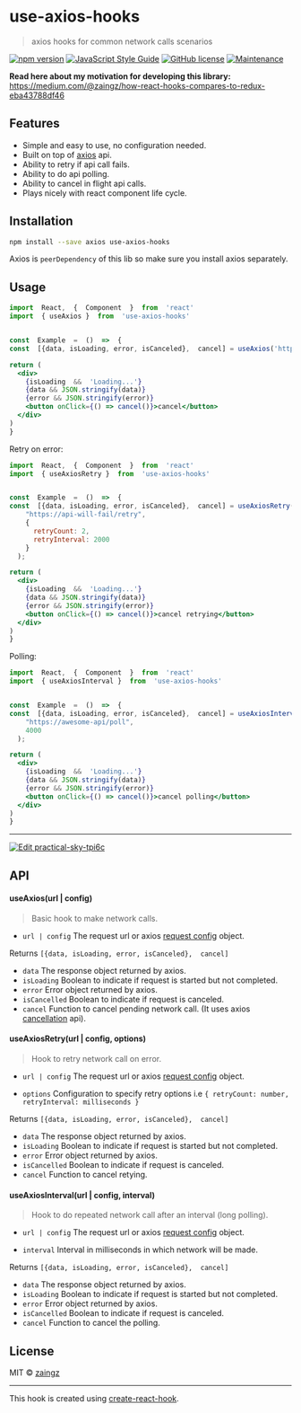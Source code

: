 

  



# use-axios-hooks

  

> axios hooks for common network calls scenarios  

[![npm version](https://badge.fury.io/js/use-axios-hooks.svg)](https://badge.fury.io/js/use-axios-hooks) [![JavaScript Style Guide](https://img.shields.io/badge/code_style-standard-brightgreen.svg)](https://standardjs.com) [![GitHub license](https://img.shields.io/github/license/Naereen/StrapDown.js.svg)](https://github.com/Naereen/StrapDown.js/blob/master/LICENSE) [![Maintenance](https://img.shields.io/badge/Maintained%3F-yes-green.svg)](https://GitHub.com/Naereen/StrapDown.js/graphs/commit-activity) 

__Read here about my motivation for developing this library:__ https://medium.com/@zaingz/how-react-hooks-compares-to-redux-eba43788df46

## Features

 - Simple and easy to use, no configuration needed.
 - Built on top of [axios](https://github.com/axios/axios) api. 
 - Ability to retry if api call fails.
 - Ability to do api polling.
 - Ability to cancel in flight api calls.
 - Plays nicely with react component life cycle. 
 

## Installation

  

```bash
npm install --save axios use-axios-hooks
```
Axios is `peerDependency` of this lib so make sure you install axios separately.
  

## Usage
```jsx
import  React,  {  Component  }  from  'react'
import  { useAxios }  from  'use-axios-hooks'


const  Example  =  ()  =>  {
const  [{data, isLoading, error, isCanceled},  cancel] = useAxios('http://my-awesome-api/endpoint')

return (
  <div>
    {isLoading  &&  'Loading...'}
    {data && JSON.stringify(data)}
    {error && JSON.stringify(error)}
    <button onClick={() => cancel()}>cancel</button>
  </div>
)
}
```
Retry on error:
```jsx
import  React,  {  Component  }  from  'react'
import  { useAxiosRetry }  from  'use-axios-hooks'


const  Example  =  ()  =>  {
const  [{data, isLoading, error, isCanceled},  cancel] = useAxiosRetry(
    "https://api-will-fail/retry",
    {
      retryCount: 2,
      retryInterval: 2000
    }
  );

return (
  <div>
    {isLoading  &&  'Loading...'}
    {data && JSON.stringify(data)}
    {error && JSON.stringify(error)}
    <button onClick={() => cancel()}>cancel retrying</button>
  </div>
)
}
```
Polling:
```jsx
import  React,  {  Component  }  from  'react'
import  { useAxiosInterval }  from  'use-axios-hooks'


const  Example  =  ()  =>  {
const  [{data, isLoading, error, isCanceled},  cancel] = useAxiosInterval(
    "https://awesome-api/poll",
    4000
  );

return (
  <div>
    {isLoading  &&  'Loading...'}
    {data && JSON.stringify(data)}
    {error && JSON.stringify(error)}
    <button onClick={() => cancel()}>cancel polling</button>
  </div>
)
}
```

------

[![Edit practical-sky-tpi6c](https://codesandbox.io/static/img/play-codesandbox.svg)](https://codesandbox.io/s/practical-sky-tpi6c?fontsize=14)


## API

#### useAxios(url | config) 

>Basic hook to make network calls.
 
 - `url | config` The request url or axios [request config](https://github.com/axios/axios#request-config) object.

 Returns
 `[{data, isLoading, error, isCanceled},  cancel]`

 - `data` The response object returned by axios.
 - `isLoading` Boolean to indicate if request is started but not completed.
 - `error` Error object returned by axios.
 - `isCancelled` Boolean to indicate if request is canceled.
 - `cancel` Function to cancel pending network call. (It uses axios [cancellation](https://github.com/axios/axios#cancellation) api).

 #### useAxiosRetry(url | config, options) 

 >Hook to retry network call on error.
 
 - `url | config` The request url or axios [request config](https://github.com/axios/axios#request-config) object.

 - `options` Configuration to specify retry options i.e `{ retryCount: number, retryInterval: milliseconds }`

 Returns
 `[{data, isLoading, error, isCanceled},  cancel]`

 - `data` The response object returned by axios.
 - `isLoading` Boolean to indicate if request is started but not completed.
 - `error` Error object returned by axios.
 - `isCancelled` Boolean to indicate if request is canceled.
 - `cancel` Function to cancel retying.

#### useAxiosInterval(url | config, interval) 

 >Hook to do repeated network call after an interval (long polling). 
 
 - `url | config` The request url or axios [request config](https://github.com/axios/axios#request-config) object.

 - `interval` Interval in milliseconds in which network will be made.

 Returns
 `[{data, isLoading, error, isCanceled},  cancel]`

 - `data` The response object returned by axios.
 - `isLoading` Boolean to indicate if request is started but not completed.
 - `error` Error object returned by axios.
 - `isCancelled` Boolean to indicate if request is canceled.
 - `cancel` Function to cancel the polling.

 

  

## License

  

MIT © [zaingz](https://github.com/zaingz)

  

---

  

This hook is created using [create-react-hook](https://github.com/hermanya/create-react-hook).
